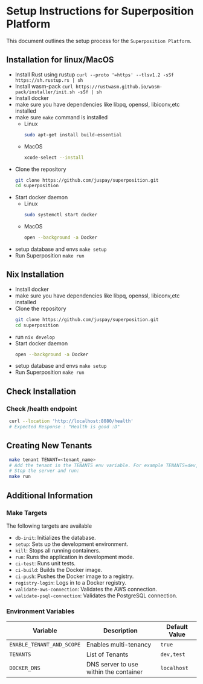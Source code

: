 # Setup Instructions for Superposition Platform

This document outlines the setup process for the `Superposition Platform`.

## Installation for linux/MacOS

- Install Rust using rustup
    `curl --proto '=https' --tlsv1.2 -sSf https://sh.rustup.rs | sh`
- Install wasm-pack
    `curl https://rustwasm.github.io/wasm-pack/installer/init.sh -sSf | sh`
- Install docker
- make sure you have dependencies like libpq, openssl, libiconv,etc installed
- make sure `make` command is installed
  - Linux
    ```bash
    sudo apt-get install build-essential
    ```
  - MacOS
    ```bash
    xcode-select --install
    ```
- Clone the repository 
    ```bash
    git clone https://github.com/juspay/superposition.git
    cd superposition
    ```
- Start docker daemon
    - Linux
        ```bash
        sudo systemctl start docker
        ```
    - MacOS
        ```bash
        open --background -a Docker
        ```
- setup database and envs
    `make setup`
- Run Superposition
    `make run`

## Nix Installation

- Install docker
- make sure you have dependencies like libpq, openssl, libiconv,etc installed
- Clone the repository 
    ```bash
    git clone https://github.com/juspay/superposition.git
    cd superposition
    ``` 
- run `nix develop`
- Start docker daemon
    ```bash
    open --background -a Docker
    ```
- setup database and envs
    `make setup`
- Run Superposition
    `make run`


## Check Installation

### Check /health endpoint
```bash
 curl --location 'http://localhost:8080/health'
 # Expected Response : "Health is good :D"
```    

## Creating New Tenants
```bash 
 make tenant TENANT=<tenant_name> 
 # Add the tenant in the TENANTS env variable. For example TENANTS=dev,test,<tenant_name>
 # Stop the server and run: 
 make run
 ```
## Additional Information

### Make Targets
The following targets are available
* `db-init`: Initializes the database.
* `setup`: Sets up the development environment.
* `kill`: Stops all running containers.
* `run`: Runs the application in development mode.
* `ci-test`: Runs unit tests.
* `ci-build`: Builds the Docker image.
* `ci-push`: Pushes the Docker image to a registry.
* `registry-login`: Logs in to a Docker registry.
* `validate-aws-connection`: Validates the AWS connection.
* `validate-psql-connection`: Validates the PostgreSQL connection.

### Environment Variables
| Variable | Description | Default Value |
|---|---|---|
| `ENABLE_TENANT_AND_SCOPE` | Enables multi-tenancy | `true` |
| `TENANTS` | List of Tenants | `dev,test` |
| `DOCKER_DNS` | DNS server to use within the container | `localhost` |

